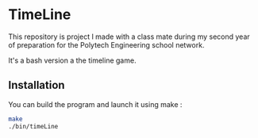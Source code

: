 # TimeLine

This repository is project I made with a class mate during my second year of preparation for the Polytech Engineering school network.

It's a bash version a the timeline game.


## Installation

You can build the program and launch it using make :
```bash
make
./bin/timeLine
```
